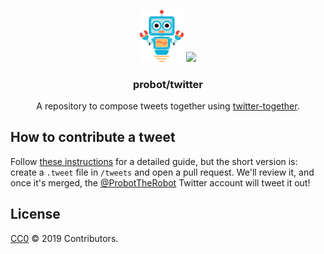 <p align="center"><img width="70" src="https://raw.githubusercontent.com/probot/probot/master/static/robot.svg?sanitize=true" /> <img width="80" src="https://raw.githubusercontent.com/gr2m/twitter-together/master/assets/logo.png" /></p>
<h3 align="center">probot/twitter</h3>
<p align="center">A repository to compose tweets together using <a href="https://github.com/gr2m/twitter-together">twitter-together</a>.</p>

## How to contribute a tweet

Follow [these instructions](./tweets) for a detailed guide, but the short version is: create a `.tweet` file in `/tweets` and open a pull request. We'll review it, and once it's merged, the [@ProbotTheRobot](https://twitter.com/ProbotTheRobot) Twitter account will tweet it out!

## License

[CC0](https://creativecommons.org/share-your-work/public-domain/cc0/) © 2019 Contributors.
